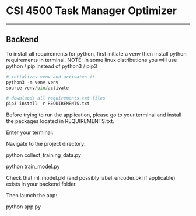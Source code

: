 # CSI 4500 Task Manager Optimizer
_______________________________

## Backend
To install all requirements for python, first initiate a venv then install python requirements in terminal. NOTE: In some linux distributions you will use python / pip instead of python3 / pip3
```py
# intializes venv and activates it
python3 -m venv venv
source venv/bin/activate 

# downlaods all requirements.txt files
pip3 install -r REQUIREMENTS.txt
```

Before trying to run the application, please go to your terminal and install the packages located in REQUIREMENTS.txt.

Enter your terminal:

Navigate to the project directory: 

python collect_training_data.py

python train_model.py

Check that ml_model.pkl (and possibly label_encoder.pkl if applicable) exists in your backend folder.

Then launch the app: 

python app.py



